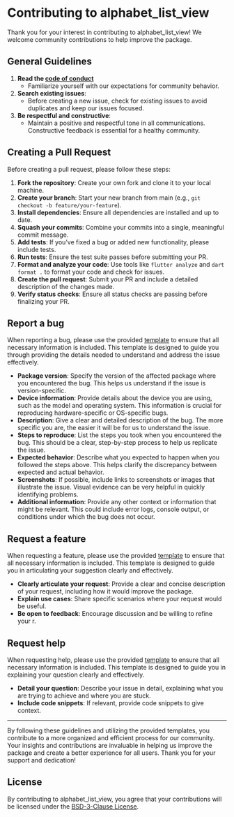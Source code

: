 # Contributing to alphabet_list_view

Thank you for your interest in contributing to alphabet_list_view! We welcome community contributions to help improve
the package.

## General Guidelines

1. **Read the [code of conduct](CODE_OF_CONDUCT.md)**
    - Familiarize yourself with our expectations for community behavior.
2. **Search existing issues**:
    - Before creating a new issue, check for existing issues to avoid duplicates and keep our issues
      focused.
3. **Be respectful and constructive**:
    - Maintain a positive and respectful tone in all communications. Constructive feedback is essential for a healthy
      community.

## Creating a Pull Request

Before creating a pull request, please follow these steps:

1. **Fork the repository**: Create your own fork and clone it to your local machine.
2. **Create your branch**: Start your new branch from main (e.g., `git checkout -b feature/your-feature`).
3. **Install dependencies**: Ensure all dependencies are installed and up to date.
4. **Squash your commits**: Combine your commits into a single, meaningful commit message.
5. **Add tests**: If you’ve fixed a bug or added new functionality, please include tests.
6. **Run tests**: Ensure the test suite passes before submitting your PR.
7. **Format and analyze your code**: Use tools like `flutter analyze` and `dart format .` to format your code and check
   for issues.
8. **Create the pull request**: Submit your PR and include a detailed description of the changes made.
9. **Verify status checks**: Ensure all status checks are passing before finalizing your PR.

## Report a bug

When reporting a bug, please use the provided [template](.github/ISSUE_TEMPLATE/bug.yml) to ensure that
all necessary information is included. This template is designed to guide you through providing the details needed to
understand and address the issue effectively.

- **Package version**: Specify the version of the affected package where you encountered the bug. This helps us understand
  if the issue is version-specific.
- **Device information**: Provide details about the device you are using, such as the model and operating system. This
  information is crucial for reproducing hardware-specific or OS-specific bugs.
- **Description**: Give a clear and detailed description of the bug. The more specific you are, the easier it will be
  for us to understand the issue.
- **Steps to reproduce**: List the steps you took when you encountered the bug. This should be a clear, step-by-step
  process to help us replicate the issue.
- **Expected behavior**: Describe what you expected to happen when you followed the steps above. This helps clarify the
  discrepancy between expected and actual behavior.
- **Screenshots**: If possible, include links to screenshots or images that illustrate the issue. Visual evidence can be
  very helpful in quickly identifying problems.
- **Additional information**: Provide any other context or information that might be relevant. This could include error
  logs, console output, or conditions under which the bug does not occur.

## Request a feature

When requesting a feature, please use the provided [template](.github/ISSUE_TEMPLATE/feature-request.yml) to ensure
that all necessary information is included. This template is designed to guide you in articulating your suggestion
clearly and effectively.

- **Clearly articulate your request**: Provide a clear and concise description of your request, including how it would
  improve the package.
- **Explain use cases**: Share specific scenarios where your request would be useful.
- **Be open to feedback**: Encourage discussion and be willing to refine your r.

## Request help

When requesting help, please use the provided [template](.github/DISCUSSION_TEMPLATE/request-help.yml) to ensure that
all necessary information is included. This template is designed to guide you in explaining your question clearly and
effectively.

- **Detail your question**: Describe your issue in detail, explaining what you are trying to achieve and where you are
  stuck.
- **Include code snippets**: If relevant, provide code snippets to give context.

---

By following these guidelines and utilizing the provided templates, you contribute to a more organized and efficient
process for our community. Your insights and contributions are invaluable in helping us improve the package and create a
better experience for all users. Thank you for your support and dedication!

## License

By contributing to alphabet_list_view, you agree that your contributions will be licensed under
the [BSD-3-Clause License](LICENSE).
